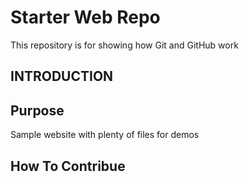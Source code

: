 # Starter Web Repo

This repository is for showing how Git and GitHub work

## INTRODUCTION

## Purpose

Sample website with plenty of files for demos

## How To Contribue

